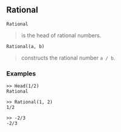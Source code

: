## Rational

```
Rational
```

> is the head of rational numbers.

```
Rational(a, b)
```

> constructs the rational number `a / b`.


### Examples
```
>> Head(1/2)
Rational

>> Rational(1, 2)
1/2

>> -2/3
-2/3
```